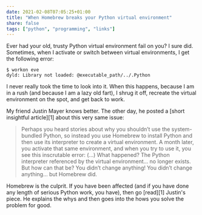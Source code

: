 ```yaml
---
date: 2021-02-08T07:05:25+01:00
title: "When Homebrew breaks your Python virtual environment"
share: false
tags: ["python", "programming", "links"]
---
```

Ever had your old, trusty Python virtual environment fail on you? I sure did.
Sometimes, when I activate or switch between virtual environments, I get the
following error:

    $ workon eve
    dyld: Library not loaded: @executable_path/../.Python

I never really took the time to look into it. When this happens, because I am
in a rush (and because I am a lazy old fart), I shrug it off, recreate the
virtual environment on the spot, and get back to work. 

My friend Justin Mayer knows better. The other day, he posted a [short
insightful article][1] about this very same issue:

> Perhaps you heard stories about why you shouldn’t use the system-bundled
> Python, so instead you use Homebrew to install Python and then use its
> interpreter to create a virtual environment. A month later, you activate that
> same environment, and when you try to use it, you see this inscrutable error:
> (...) What happened? The Python interpreter referenced by the virtual
> environment… no longer exists. But how can that be? You didn’t change
> anything! You didn’t change anything… but Homebrew did.

Homebrew is the culprit. If you have been affected (and if you have done any
length of serious Python work, you have), then go [read][1] Justin's piece. He
explains the whys and then goes into the hows you solve the problem for good.



